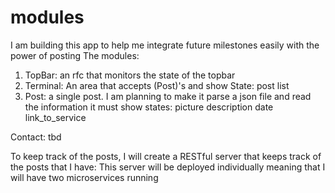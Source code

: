 # modules
I am building this app to help me integrate future milestones easily with the power of posting
The modules:
1) TopBar: an rfc that monitors the state of the topbar
2) Terminal:
    An area that accepts (Post)'s and show
    State: post list
3) Post:
    a single post. I am planning to make it parse a json file and read the information 
    it must show
    states:
        picture
        description
        date
        link_to_service

Contact:
tbd


To keep track of the posts, I will create a RESTful server that keeps track of the posts that I have:
    This server will be deployed individually meaning that I will have two microservices running
    